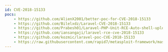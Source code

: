 ```yaml
---
id: CVE-2018-15133
pocs:
    - https://github.com/AlienX2001/better-poc-for-CVE-2018-15133
    - https://github.com/Bilelxdz/Laravel-CVE-2018-15133
    - https://github.com/Prabesh01/Laravel-PHP-Unit-RCE-Auto-shell-uploader
    - https://github.com/iansangaji/laravel-rce-cve-2018-15133
    - https://github.com/kozmic/laravel-poc-CVE-2018-15133
    - https://raw.githubusercontent.com/rapid7/metasploit-framework/master/modules/exploits/unix/http/laravel_token_unserialize_exec.rb
---
```

